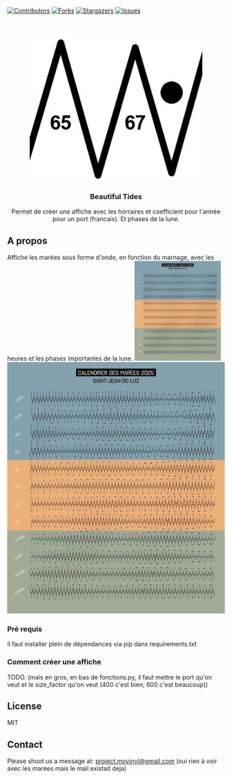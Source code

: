 
[![Contributors][contributors-shield]][contributors-url]
[![Forks][forks-shield]][forks-url]
[![Stargazers][stars-shield]][stars-url]
[![Issues][issues-shield]][issues-url]

<br />
<p align="center">
  <a href="https://github.com/Pataclop/beautiful-tides">
    <img src="/readme_images/logo.png" alt="Logo" width="400">
  </a>

  <h3 align="center">Beautiful Tides</h3>

  <p align="center">
    Permet de créer une affiche avec les horraires et coefficient pour l'année pour un port (francais). Et phases de la lune.
  </p>
</p>



## A propos


Affiche les marées sous forme d'onde, en fonction du marnage, avec les heures et les phases importantes de la lune. 
<img src="https://github.com/Pataclop/beautiful-tides/blob/master/readme_images/demo.jpg" alt="Example Result" width="200">
![Example Result](https://github.com/Pataclop/beautiful-tides/blob/master/readme_images/demo.jpg?raw=true)


### Pré requis

il faut installer plein de dépendances via pip dans requirements.txt

### Comment créer une affiche

TODO. (mais en gros, en bas de fonctions.py, il faut mettre le port qu'on veut et le size_factor qu'on veut (400 c'est bien, 600 c'est beaucoup))


## License

MIT
<!-- CONTACT -->
## Contact

Please shoot us a message at: project.movinyl@gmail.com (oui rien à voir avec les marées mais le mail existait deja)


<!-- MARKDOWN LINKS & IMAGES -->
<!-- https://www.markdownguide.org/basic-syntax/#reference-style-links -->
[contributors-shield]: https://img.shields.io/github/contributors/Pataclop/beautiful-tides.svg?style=flat-square
[contributors-url]: https://github.com/Pataclop/beautiful-tides/graphs/contributors
[forks-shield]: https://img.shields.io/github/forks/Pataclop/beautiful-tides.svg?style=flat-square
[forks-url]: https://github.com/Pataclop/beautiful-tides/network/members
[stars-shield]: https://img.shields.io/github/stars/Pataclop/beautiful-tides.svg?style=flat-square
[stars-url]: https://github.com/Pataclop/beautiful-tides/stargazers
[issues-shield]: https://img.shields.io/github/issues/Pataclop/beautiful-tides.svg?style=flat-square
[issues-url]: https://github.com/Pataclop/beautiful-tides/issues
[license-shield]: https://img.shields.io/github/license/Pataclop/beautiful-tides.svg?style=flat-square
[license-url]: https://github.com/Pataclop/beautiful-tides/blob/master/LICENSE.txt
